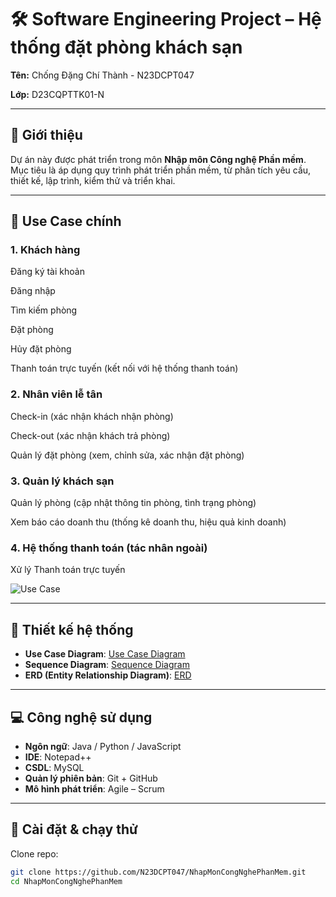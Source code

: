 # 🛠️ Software Engineering Project – Hệ thống đặt phòng khách sạn 
**Tên:** Chống Đặng Chí Thành - N23DCPT047

**Lớp:** D23CQPTTK01-N  

---

## 📌 Giới thiệu  
Dự án này được phát triển trong môn **Nhập môn Công nghệ Phần mềm**.  
Mục tiêu là áp dụng quy trình phát triển phần mềm, từ phân tích yêu cầu, thiết kế, lập trình, kiểm thử và triển khai.  

---

## 🎯 Use Case chính  
### 1. Khách hàng

Đăng ký tài khoản

Đăng nhập

Tìm kiếm phòng

Đặt phòng

Hủy đặt phòng

Thanh toán trực tuyến (kết nối với hệ thống thanh toán)

### 2. Nhân viên lễ tân

Check-in (xác nhận khách nhận phòng)

Check-out (xác nhận khách trả phòng)

Quản lý đặt phòng (xem, chỉnh sửa, xác nhận đặt phòng)

### 3. Quản lý khách sạn

Quản lý phòng (cập nhật thông tin phòng, tình trạng phòng)

Xem báo cáo doanh thu (thống kê doanh thu, hiệu quả kinh doanh)

### 4. Hệ thống thanh toán (tác nhân ngoài)

Xử lý Thanh toán trực tuyến

![Use Case](../Labs/Lab02/Use%20Case%20Diagram.jpg)

---

## 📐 Thiết kế hệ thống  
- **Use Case Diagram**: [Use Case Diagram](../Labs/Lab02/../Lab02/Use%20Case%20Diagram.jpg)
- **Sequence Diagram**: [Sequence Diagram](../Labs/Lab03/SQ%20Diagram.jpg)
- **ERD (Entity Relationship Diagram)**: [ERD](../Labs/Lab05/ERD.jpg)
  
---

## 💻 Công nghệ sử dụng  
- **Ngôn ngữ**: Java / Python / JavaScript 
- **IDE**: Notepad++
- **CSDL**: MySQL
- **Quản lý phiên bản**: Git + GitHub  
- **Mô hình phát triển**: Agile – Scrum  

---

## 🚀 Cài đặt & chạy thử  
Clone repo:  
```bash
git clone https://github.com/N23DCPT047/NhapMonCongNghePhanMem.git
cd NhapMonCongNghePhanMem
